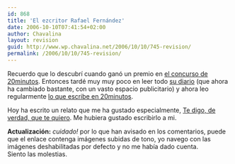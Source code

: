 ```yaml
---
id: 868
title: 'El ezcritor Rafael Fernández'
date: 2006-10-10T07:41:54+02:00
author: Chavalina
layout: revision
guid: http://www.wp.chavalina.net/2006/10/10/745-revision/
permalink: /2006/10/10/745-revision/
---
```

Recuerdo que lo descubr&iacute; cuando gan&oacute; un premio en <a href="http://chavalina.net/comentar.php?idpost=649" target="_blank">el concurso de 20minutos</a>. Entonces tardé muy muy poco en leer todo <a href="http://micabeza.com/" target="_blank">su diario</a> (que ahora ha cambiado bastante, con un vasto espacio publicitario) y ahora leo regularmente <a href="http://blogs.20minutos.es/ezcritor" target="_blank">lo que escribe en 20minutos</a>. 

Hoy ha escrito un relato que me ha gustado especialmente, <a href="http://blogs.20minutos.es/ezcritor/post/2006/10/10/te-digo-verdad-te-quiero" target="_blank">Te digo, de verdad, que te quiero</a>. Me hubiera gustado escribirlo a mi.

**Actualizaci&oacute;n:** _cuidado!_ por lo que han avisado en los comentarios, puede que el enlace contenga imágenes subidas de tono, yo navego con las imágenes deshabilitadas por defecto y no me hab&iacute;a dado cuenta.  
Siento las molestias.